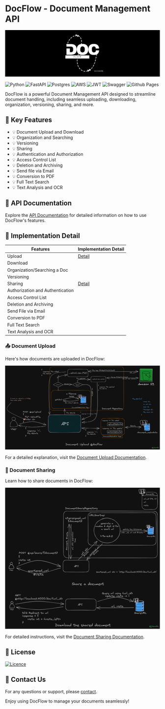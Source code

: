 # DocFlow - Document Management API

<div align="center">
    <img src="docs/github-banner.png"><br>
</div>

![Python](https://img.shields.io/badge/python-3670A0?style=for-the-badge&logo=python&logoColor=ffdd54)
![FastAPI](https://img.shields.io/badge/FastAPI-005571?style=for-the-badge&logo=fastapi)
![Postgres](https://img.shields.io/badge/postgres-%23316192.svg?style=for-the-badge&logo=postgresql&logoColor=white)
![AWS](https://img.shields.io/badge/AWS-%23FF9900.svg?style=for-the-badge&logo=amazon-aws&logoColor=white)
![JWT](https://img.shields.io/badge/JWT-black?style=for-the-badge&logo=JSON%20web%20tokens)
![Swagger](https://img.shields.io/badge/-Swagger-%23Clojure?style=for-the-badge&logo=swagger&logoColor=white)
![Github Pages](https://img.shields.io/badge/github%20pages-121013?style=for-the-badge&logo=github&logoColor=white)

DocFlow is a powerful Document Management API designed to streamline document handling, including seamless uploading, downloading, organization, versioning, sharing, and more.

## 🚀 Key Features

- 💡 Document Upload and Download
- 💡 Organization and Searching
- 💡 Versioning
- 💡 Sharing
- 💡 Authentication and Authorization
- 💡 Access Control List
- 💡 Deletion and Archiving
- 💡 Send file via Email
- 💡 Conversion to PDF
- 💡 Full Text Search
- 💡 Text Analysis and OCR

## 📖 API Documentation
Explore the [API Documentation](https://documenter.getpostman.com/view/26734208/2s9Y5cuLzE) for detailed information on how to use DocFlow's features.

## 🧩 Implementation Detail


| Features                         | Implementation Detail                                           |
|----------------------------------|-----------------------------------------------------------------|
| Upload                           | [Detail](https://github.com/jiisanda/docflow#-document-upload)  |
| Download                         |                                                                 |
| Organization/Searching a Doc     |                                                                 |
| Versioning                       |                                                                 |
| Sharing                          | [Detail](https://github.com/jiisanda/docflow#-document-sharing) |
| Authorization and Authentication |                                                                 |
| Access Control List              |                                                                 |
| Deletion and Archiving           |                                                                 |
| Send File via Email              |                                                                 |
| Conversion to PDF                |                                                                 |
| Full Text Search                 |                                                                 |
| Text Analysis and OCR            |                                                                 |


### 📤 Document Upload

Here's how documents are uploaded in DocFlow:

![upload-document](docs/imgs/document/document_upload.png)

For a detailed explanation, visit the [Document Upload Documentation]().

### 📨 Document Sharing

Learn how to share documents in DocFlow:

![share-document](docs/imgs/sharing/document_sharing.png)

For detailed instructions, visit the [Document Sharing Documentation]().

## 📜 License

[![Licence](https://img.shields.io/github/license/Ileriayo/markdown-badges?style=for-the-badge)](./LICENSE)

## 📧 Contact Us

For any questions or support, please [contact](harshjaiswal2307@gmail.com).

Enjoy using DocFlow to manage your documents seamlessly!

